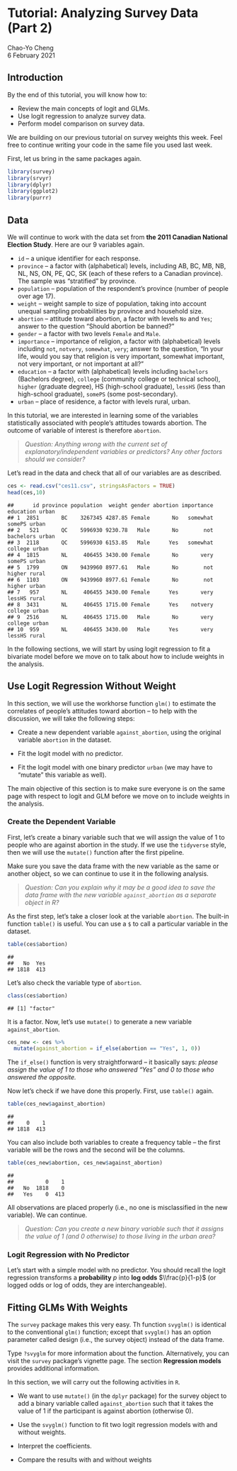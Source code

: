 Tutorial: Analyzing Survey Data (Part 2)
================

Chao-Yo Cheng  
6 February 2021

## Introduction

By the end of this tutorial, you will know how to:

-   Review the main concepts of logit and GLMs.
-   Use logit regression to analyze survey data.
-   Perform model comparison on survey data.

We are building on our previous tutorial on survey weights this week.
Feel free to continue writing your code in the same file you used last
week.

First, let us bring in the same packages again.

``` r
library(survey)
library(srvyr)
library(dplyr)
library(ggplot2)
library(purrr)
```

## Data

We will continue to work with the data set from **the 2011 Canadian
National Election Study**. Here are our 9 variables again.

-   `id` – a unique identifier for each response.
-   `province` – a factor with (alphabetical) levels, including AB, BC,
    MB, NB, NL, NS, ON, PE, QC, SK (each of these refers to a Canadian
    province). The sample was “stratified” by province.
-   `population` – population of the respondent’s province (number of
    people over age 17).
-   `weight` – weight sample to size of population, taking into account
    unequal sampling probabilities by province and household size.
-   `abortion` – attitude toward abortion, a factor with levels `No` and
    `Yes`; answer to the question “Should abortion be banned?”
-   `gender` – a factor with two levels `Female` and `Male`.
-   `importance` – importance of religion, a factor with (alphabetical)
    levels including `not`, `notvery`, `somewhat`, `very`; answer to the
    question, “In your life, would you say that religion is very
    important, somewhat important, not very important, or not important
    at all?”
-   `education` – a factor with (alphabetical) levels including
    `bachelors` (Bachelors degree), `college` (community college or
    technical school), `higher` (graduate degree), HS (high-school
    graduate), `lessHS` (less than high-school graduate), `somePS` (some
    post-secondary).
-   `urban` – place of residence, a factor with levels rural, urban.

In this tutorial, we are interested in learning some of the variables
statistically associated with people’s attitudes towards abortion. The
outcome of variable of interest is therefore `abortion`.

> *Question: Anything wrong with the current set of
> explanatory/independent variables or predictors? Any other factors
> should we consider?*

Let’s read in the data and check that all of our variables are as
described.

``` r
ces <- read.csv("ces11.csv", stringsAsFactors = TRUE)
head(ces,10)
```

    ##      id province population  weight gender abortion importance education urban
    ## 1  2851       BC    3267345 4287.85 Female       No   somewhat    somePS urban
    ## 2   521       QC    5996930 9230.78   Male       No        not bachelors urban
    ## 3  2118       QC    5996930 6153.85   Male      Yes   somewhat   college urban
    ## 4  1815       NL     406455 3430.00 Female       No       very    somePS urban
    ## 5  1799       ON    9439960 8977.61   Male       No        not    higher rural
    ## 6  1103       ON    9439960 8977.61 Female       No        not    higher urban
    ## 7   957       NL     406455 3430.00 Female      Yes       very    lessHS rural
    ## 8  3431       NL     406455 1715.00 Female      Yes    notvery   college urban
    ## 9  2516       NL     406455 1715.00   Male       No       very   college urban
    ## 10  959       NL     406455 3430.00   Male      Yes       very    lessHS rural

In the following sections, we will start by using logit regression to
fit a bivariate model before we move on to talk about how to include
weights in the analysis.

## Use Logit Regression Without Weight

In this section, we will use the workhorse function `glm()` to estimate
the correlates of people’s attitudes toward abortion – to help with the
discussion, we will take the following steps:

-   Create a new dependent variable `against_abortion`, using the
    original variable `abortion` in the dataset.

-   Fit the logit model with no predictor.

-   Fit the logit model with one binary predictor `urban` (we may have
    to “mutate” this variable as well).

The main objective of this section is to make sure everyone is on the
same page with respect to logit and GLM before we move on to include
weights in the analysis.

### Create the Dependent Variable

First, let’s create a binary variable such that we will assign the value
of 1 to people who are against abortion in the study. If we use the
`tidyverse` style, then we will use the `mutate()` function after the
first pipeline.

Make sure you save the data frame with the new variable as the same or
another object, so we can continue to use it in the following analysis.

> *Question: Can you explain why it may be a good idea to save the data
> frame with the new variable `against_abortion` as a separate object in
> R?*

As the first step, let’s take a closer look at the variable `abortion`.
The built-in function `table()` is useful. You can use a `$` to call a
particular variable in the dataset.

``` r
table(ces$abortion)
```

    ## 
    ##   No  Yes 
    ## 1818  413

Let’s also check the variable type of `abortion`.

``` r
class(ces$abortion)
```

    ## [1] "factor"

It is a factor. Now, let’s use `mutate()` to generate a new variable
`against_abortion`.

``` r
ces_new <- ces %>%
  mutate(against_abortion = if_else(abortion == "Yes", 1, 0))
```

The `if_else()` function is very straightforward – it basically says:
*please assign the value of 1 to those who answered “Yes” and 0 to those
who answered the opposite.*

Now let’s check if we have done this properly. First, use `table()`
again.

``` r
table(ces_new$against_abortion)
```

    ## 
    ##    0    1 
    ## 1818  413

You can also include both variables to create a frequency table – the
first variable will be the rows and the second will be the columns.

``` r
table(ces_new$abortion, ces_new$against_abortion)
```

    ##      
    ##          0    1
    ##   No  1818    0
    ##   Yes    0  413

All observations are placed properly (i.e., no one is misclassified in
the new variable). We can continue.

> *Question: Can you create a new binary variable such that it assigns
> the value of 1 (and 0 otherwise) to those living in the urban area?*

### Logit Regression with No Predictor

Let’s start with a simple model with no predictor. You should recall the
logit regression transforms a **probability** *p* into **log odds**
$\\frac{p}{1-p}$ (or logged odds or log of odds, they are
interchangeable).

## Fitting GLMs With Weights

The `survey` package makes this very easy. Th function `svyglm()` is
identical to the conventional `glm()` function; except that `svyglm()`
has an option parameter called design (i.e., the survey object) instead
of the data frame.

Type `?svyglm` for more information about the function. Alternatively,
you can visit the `survey` package’s vignette page. The section
**Regression models** provides additional information.

In this section, we will carry out the following activities in `R`.

-   We want to use `mutate()` (in the `dplyr` package) for the survey
    object to add a binary variable called `against_abortion` such that
    it takes the value of 1 if the participant is against abortion
    (otherwise 0).

-   Use the `svyglm()` function to fit two logit regression models with
    and without weights.

-   Interpret the coefficients.

-   Compare the results with and without weights
